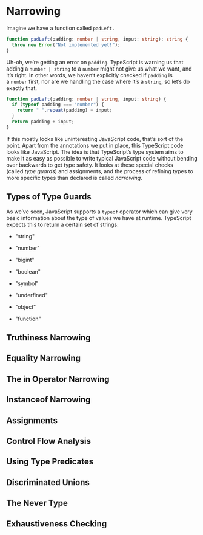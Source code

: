 # Narrowing

Imagine we have a function called `padLeft.`

```ts
function padLeft(padding: number | string, input: string): string {
  throw new Error("Not implemented yet!");
}
```

Uh-oh, we’re getting an error on `padding`. TypeScript is warning us that adding a `number | string` to a `number` might not give us what we want, and it’s right. In other words, we haven’t explicitly checked if `padding` is a `number` first, nor are we handling the case where it’s a `string`, so let’s do exactly that.

```ts
function padLeft(padding: number | string, input: string) {
  if (typeof padding === "number") {
    return " ".repeat(padding) + input;
  }
  return padding + input;
}
```

If this mostly looks like uninteresting JavaScript code, that’s sort of the point. Apart from the annotations we put in place, this TypeScript code looks like JavaScript. The idea is that TypeScript’s type system aims to make it as easy as possible to write typical JavaScript code without bending over backwards to get type safety. It looks at these special checks (called *type guards*) and assignments, and the process of refining types to more specific types than declared is called *narrowing*.



## Types of Type Guards

As we’ve seen, JavaScript supports a `typeof` operator which can give very basic information about the type of values we have at runtime. TypeScript expects this to return a certain set of strings:

- "string"

- "number"

- "bigint"

- "boolean"

- "symbol"

- "underfined"

- "object"

- "function"

## Truthiness Narrowing

## Equality Narrowing

## The in Operator Narrowing

## Instanceof Narrowing

## Assignments

## Control Flow Analysis

## Using Type Predicates

## Discriminated Unions

## The Never Type

## Exhaustiveness Checking
